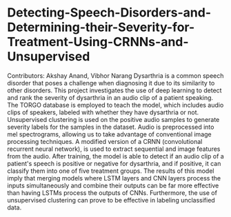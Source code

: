 # Detecting-Speech-Disorders-and-Determining-their-Severity-for-Treatment-Using-CRNNs-and-Unsupervised

Contributors: Akshay Anand, Vibhor Narang
Dysarthria is a common speech disorder that poses a challenge when diagnosing it due to its similarity to other disorders. This project investigates the use of deep learning to detect and rank the severity of dysarthria in an audio clip of a patient speaking. The TORGO database is employed to teach the model, which includes audio clips of speakers, labeled with whether they have dysarthria or not. Unsupervised clustering is used on the positive audio samples to generate severity labels for the samples in the dataset. Audio is preprocessed into mel spectrograms, allowing us to take advantage of conventional image processing techniques. A modified version of a CRNN (convolutional recurrent neural network), is used to extract sequential and image features from the audio. After training, the model is able to detect if an audio clip of a patient's speech is positive or negative for dysarthria, and if positive, it can classify them into one of five treatment groups. The results of this model imply that merging models where LSTM layers and CNN layers process the inputs simultaneously and combine their outputs can be far more effective than having LSTMs process the outputs of CNNs. Furthermore, the use of unsupervised clustering can prove to be effective in labeling unclassified data.
